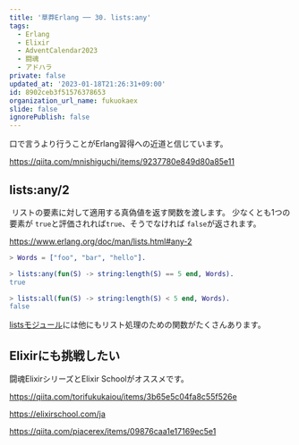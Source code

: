 ```yaml
---
title: '草莽Erlang ── 30. lists:any'
tags:
  - Erlang
  - Elixir
  - AdventCalendar2023
  - 闘魂
  - アドハラ
private: false
updated_at: '2023-01-18T21:26:31+09:00'
id: 8902ceb3f51576378653
organization_url_name: fukuokaex
slide: false
ignorePublish: false
---
```

口で言うより行うことがErlang習得への近道と信じています。

https://qiita.com/mnishiguchi/items/9237780e849d80a85e11

## lists:any/2

 リストの要素に対して適用する真偽値を返す関数を渡します。 少なくとも1つの要素が `true`と評価されれば`true`、そうでなければ `false`が返されます。

https://www.erlang.org/doc/man/lists.html#any-2 

```erlang
> Words = ["foo", "bar", "hello"].

> lists:any(fun(S) -> string:length(S) == 5 end, Words).
true

> lists:all(fun(S) -> string:length(S) < 5 end, Words).
false
```

[listsモジュール](https://www.erlang.org/doc/man/lists.html)には他にもリスト処理のための関数がたくさんあります。

## Elixirにも挑戦したい

闘魂ElixirシリーズとElixir Schoolがオススメです。

https://qiita.com/torifukukaiou/items/3b65e5c04fa8c55f526e

https://elixirschool.com/ja

https://qiita.com/piacerex/items/09876caa1e17169ec5e1
